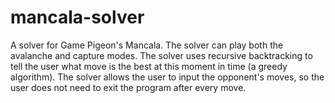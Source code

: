 # mancala-solver
A solver for Game Pigeon's Mancala. The solver can play both the avalanche and capture modes.
The solver uses recursive backtracking to tell the user what move is the best at this moment in time (a greedy algorithm).
The solver allows the user to input the opponent's moves, so the user does not need to exit the program after every move.

